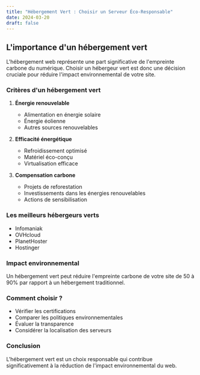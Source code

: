 ```yaml
---
title: "Hébergement Vert : Choisir un Serveur Éco-Responsable"
date: 2024-03-20
draft: false
---
```


## L'importance d'un hébergement vert

L'hébergement web représente une part significative de l'empreinte carbone du numérique. Choisir un hébergeur vert est donc une décision cruciale pour réduire l'impact environnemental de votre site.

### Critères d'un hébergement vert

1. **Énergie renouvelable**
   - Alimentation en énergie solaire
   - Énergie éolienne
   - Autres sources renouvelables

2. **Efficacité énergétique**
   - Refroidissement optimisé
   - Matériel éco-conçu
   - Virtualisation efficace

3. **Compensation carbone**
   - Projets de reforestation
   - Investissements dans les énergies renouvelables
   - Actions de sensibilisation

### Les meilleurs hébergeurs verts

- Infomaniak
- OVHcloud
- PlanetHoster
- Hostinger

### Impact environnemental

Un hébergement vert peut réduire l'empreinte carbone de votre site de 50 à 90% par rapport à un hébergement traditionnel.

### Comment choisir ?

- Vérifier les certifications
- Comparer les politiques environnementales
- Évaluer la transparence
- Considérer la localisation des serveurs

### Conclusion

L'hébergement vert est un choix responsable qui contribue significativement à la réduction de l'impact environnemental du web. 